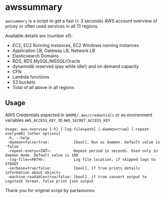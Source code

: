 # awssummary

`awssummary` is a script to get a fast (< 3 seconds) AWS account overview of pricey or often used services in all 13 regions.

Available details are (number of):
* EC2, EC2 Running instances, EC2 Windows running instances
* Application LB, Gateway LB, Network LB
* Elasticsearch Domains
* RDS, RDS MySQL/MSSQL/Oracle
* dynamodb reserved (pay while idle!) and on demand capacity
* CFN
* Lambda functions
* S3 buckets
* Total of all above in all regions



## Usage

AWS Credentials expected in ``$HOME/.aws/credentials`` or as environment variables
``AWS_ACCESS_KEY_ID``
``AWS_SECRET_ACCESS_KEY``

```
Usage: aws-overview [-h] [-log-file=path] [-daemon=true] [-repeat-every=60] [other options]
 -h, --help
 -daemon=false/true:           [bool], Run as daemon. Default value is 'false'
 -repeat-every=<INT>:          Repeat period in seconds. Used only in daemon mode. Default value is 180
 -log-file=<PATH>:             Log file location, if skipped logs to STDOUT
 -verbose=true/false:          [bool], if true prints details information about objects
 -machine-readable=true/false: [bool], if true convert output to Logstash format, false print json output
```

Thank you for original script by partamonov.
